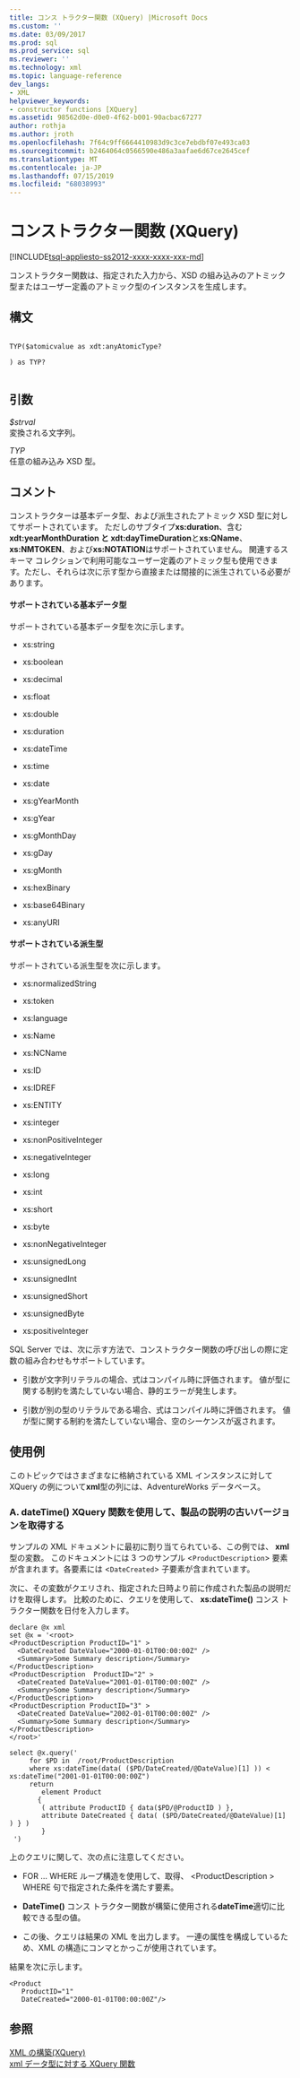 ```yaml
---
title: コンス トラクター関数 (XQuery) |Microsoft Docs
ms.custom: ''
ms.date: 03/09/2017
ms.prod: sql
ms.prod_service: sql
ms.reviewer: ''
ms.technology: xml
ms.topic: language-reference
dev_langs:
- XML
helpviewer_keywords:
- constructor functions [XQuery]
ms.assetid: 98562d0e-d0e0-4f62-b001-90acbac67277
author: rothja
ms.author: jroth
ms.openlocfilehash: 7f64c9ff6664410983d9c3ce7ebdbf07e493ca03
ms.sourcegitcommit: b2464064c0566590e486a3aafae6d67ce2645cef
ms.translationtype: MT
ms.contentlocale: ja-JP
ms.lasthandoff: 07/15/2019
ms.locfileid: "68038993"
---
```

# <a name="constructor-functions-xquery"></a>コンストラクター関数 (XQuery)
[!INCLUDE[tsql-appliesto-ss2012-xxxx-xxxx-xxx-md](../includes/tsql-appliesto-ss2012-xxxx-xxxx-xxx-md.md)]

  コンストラクター関数は、指定された入力から、XSD の組み込みのアトミック型またはユーザー定義のアトミック型のインスタンスを生成します。  
  
## <a name="syntax"></a>構文  
  
```  
  
TYP($atomicvalue as xdt:anyAtomicType?  
  
) as TYP?  
  
```  
  
## <a name="arguments"></a>引数  
 *$strval*  
 変換される文字列。  
  
 *TYP*  
 任意の組み込み XSD 型。  
  
## <a name="remarks"></a>コメント  
 コンストラクターは基本データ型、および派生されたアトミック XSD 型に対してサポートされています。 ただしのサブタイプ**xs:duration**、含む**xdt:yearMonthDuration と xdt:dayTimeDuration**と**xs:QName**、 **xs:NMTOKEN**、および**xs:NOTATION**はサポートされていません。 関連するスキーマ コレクションで利用可能なユーザー定義のアトミック型も使用できます。ただし、それらは次に示す型から直接または間接的に派生されている必要があります。  
  
#### <a name="supported-base-types"></a>サポートされている基本データ型  
 サポートされている基本データ型を次に示します。  
  
-   xs:string  
  
-   xs:boolean  
  
-   xs:decimal  
  
-   xs:float  
  
-   xs:double  
  
-   xs:duration  
  
-   xs:dateTime  
  
-   xs:time  
  
-   xs:date  
  
-   xs:gYearMonth  
  
-   xs:gYear  
  
-   xs:gMonthDay  
  
-   xs:gDay  
  
-   xs:gMonth  
  
-   xs:hexBinary  
  
-   xs:base64Binary  
  
-   xs:anyURI  
  
#### <a name="supported-derived-types"></a>サポートされている派生型  
 サポートされている派生型を次に示します。  
  
-   xs:normalizedString  
  
-   xs:token  
  
-   xs:language  
  
-   xs:Name  
  
-   xs:NCName  
  
-   xs:ID  
  
-   xs:IDREF  
  
-   xs:ENTITY  
  
-   xs:integer  
  
-   xs:nonPositiveInteger  
  
-   xs:negativeInteger  
  
-   xs:long  
  
-   xs:int  
  
-   xs:short  
  
-   xs:byte  
  
-   xs:nonNegativeInteger  
  
-   xs:unsignedLong  
  
-   xs:unsignedInt  
  
-   xs:unsignedShort  
  
-   xs:unsignedByte  
  
-   xs:positiveInteger  
  
 SQL Server では、次に示す方法で、コンストラクター関数の呼び出しの際に定数の組み合わせもサポートしています。  
  
-   引数が文字列リテラルの場合、式はコンパイル時に評価されます。 値が型に関する制約を満たしていない場合、静的エラーが発生します。  
  
-   引数が別の型のリテラルである場合、式はコンパイル時に評価されます。 値が型に関する制約を満たしていない場合、空のシーケンスが返されます。  
  
## <a name="examples"></a>使用例  
 このトピックではさまざまなに格納されている XML インスタンスに対して XQuery の例について**xml**型の列には、AdventureWorks データベース。  
  
### <a name="a-using-the-datetime-xquery-function-to-retrieve-older-product-descriptions"></a>A. dateTime() XQuery 関数を使用して、製品の説明の古いバージョンを取得する  
 サンプルの XML ドキュメントに最初に割り当てられている、この例では、 **xml**型の変数。 このドキュメントには 3 つのサンプル <`ProductDescription`> 要素が含まれます。各要素には <`DateCreated`> 子要素が含まれています。  
  
 次に、その変数がクエリされ、指定された日時より前に作成された製品の説明だけを取得します。 比較のために、クエリを使用して、 **xs:dateTime()** コンス トラクター関数を日付を入力します。  
  
```  
declare @x xml  
set @x = '<root>  
<ProductDescription ProductID="1" >  
  <DateCreated DateValue="2000-01-01T00:00:00Z" />  
  <Summary>Some Summary description</Summary>  
</ProductDescription>  
<ProductDescription  ProductID="2" >  
  <DateCreated DateValue="2001-01-01T00:00:00Z" />  
  <Summary>Some Summary description</Summary>  
</ProductDescription>  
<ProductDescription ProductID="3" >  
  <DateCreated DateValue="2002-01-01T00:00:00Z" />  
  <Summary>Some Summary description</Summary>  
</ProductDescription>  
</root>'  
  
select @x.query('  
     for $PD in  /root/ProductDescription  
     where xs:dateTime(data( ($PD/DateCreated/@DateValue)[1] )) < xs:dateTime("2001-01-01T00:00:00Z")  
     return  
        element Product  
       {   
        ( attribute ProductID { data($PD/@ProductID ) },  
        attribute DateCreated { data( ($PD/DateCreated/@DateValue)[1] ) } )  
        }  
 ')  
```  
  
 上のクエリに関して、次の点に注意してください。  
  
-   FOR ... WHERE ループ構造を使用して、取得、 \<ProductDescription > WHERE 句で指定された条件を満たす要素。  
  
-   **DateTime()** コンス トラクター関数が構築に使用される**dateTime**適切に比較できる型の値。  
  
-   この後、クエリは結果の XML を出力します。 一連の属性を構成しているため、XML の構造にコンマとかっこが使用されています。  
  
 結果を次に示します。  
  
```  
<Product   
   ProductID="1"   
   DateCreated="2000-01-01T00:00:00Z"/>  
```  
  
## <a name="see-also"></a>参照  
 [XML の構築&#40;XQuery&#41;](../xquery/xml-construction-xquery.md)   
 [xml データ型に対する XQuery 関数](../xquery/xquery-functions-against-the-xml-data-type.md)  
  
  
